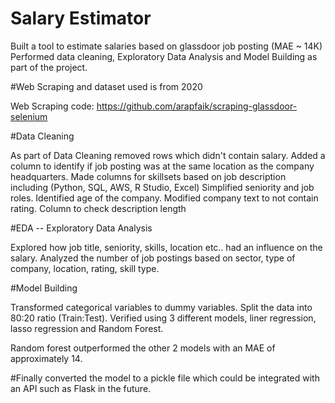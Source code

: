 # Salary Estimator
Built a tool to estimate salaries based on glassdoor job posting (MAE ~ 14K)
Performed data cleaning, Exploratory Data Analysis and Model Building as part of the project.

#Web Scraping and dataset used is from 2020

Web Scraping code: https://github.com/arapfaik/scraping-glassdoor-selenium

#Data Cleaning

As part of Data Cleaning removed rows which didn't contain salary.
Added a column to identify if job posting was at the same location as the company headquarters.
Made columns for skillsets based on job description including (Python, SQL, AWS, R Studio, Excel)
Simplified seniority and job roles.
Identified age of the company. 
Modified company text to not contain rating.
Column to check description length

#EDA -- Exploratory Data Analysis

Explored how job title, seniority, skills, location etc.. had an influence on the salary. 
Analyzed the number of job postings based on sector, type of company, location, rating, skill type.

#Model Building

Transformed categorical variables to dummy variables. Split the data into 80:20 ratio (Train:Test).
Verified using 3 different models, liner regression, lasso regression and Random Forest. 

Random forest outperformed the other 2 models with an MAE of approximately 14.

#Finally converted the model to a pickle file which could be integrated with an API such as Flask in the future.

